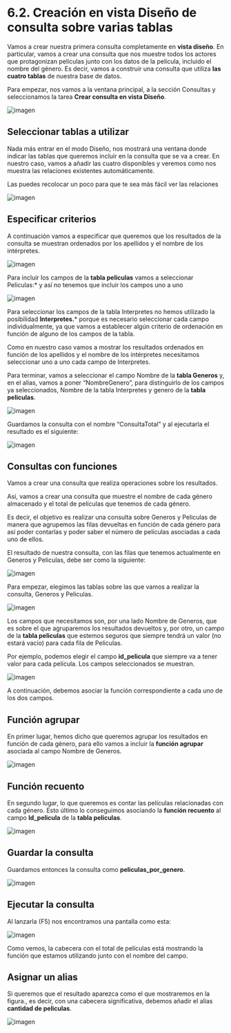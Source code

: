 # 6.2. Creación en vista Diseño de consulta sobre varias tablas

Vamos a crear nuestra primera consulta completamente en **vista diseño**. En particular, vamos a crear una consulta que nos muestre todos los actores que protagonizan películas junto con los datos de la película, incluido el nombre del género. Es decir, vamos a construir una consulta que utiliza **las cuatro tablas** de nuestra base de datos.

Para empezar, nos vamos a la ventana principal, a la sección Consultas y seleccionamos la tarea **Crear consulta en vista Diseño**.

![imagen](media/image85.png)

## Seleccionar tablas a utilizar

Nada más entrar en el modo Diseño, nos mostrará una ventana donde indicar las tablas que queremos incluir en la consulta que se va a crear. En nuestro caso, vamos a añadir las cuatro disponibles y veremos como nos muestra las relaciones existentes automáticamente.

Las puedes recolocar un poco para que te sea más fácil ver las relaciones

![imagen](media/image86.png)

## Especificar criterios

A continuación vamos a especificar que queremos que los resultados de la consulta se muestran ordenados por los apellidos y el nombre de los intérpretes.

![imagen](media/image87.png)

Para incluir los campos de la **tabla peliculas** vamos a seleccionar Peliculas:* y así no tenemos que incluir los campos uno a uno

![imagen](media/image88.png)

Para seleccionar los campos de la tabla Interpretes no hemos utilizado la posibilidad **Interpretes.*** porque es necesario seleccionar cada campo individualmente, ya que vamos a establecer algún criterio de ordenación en función de alguno de los campos de la tabla.

Como en nuestro caso vamos a mostrar los resultados ordenados en función de los apellidos y el nombre de los intérpretes necesitamos seleccionar uno a uno cada campo de Interpretes.

Para terminar, vamos a seleccionar el campo Nombre de la **tabla Generos** y, en el alias, vamos a poner “NombreGenero”, para distinguirlo de los campos ya seleccionados, Nombre de la tabla Interpretes y genero de la **tabla peliculas**.

![imagen](media/image89.png)

Guardamos la consulta con el nombre “ConsultaTotal” y al ejecutarla el resultado es el siguiente:

![imagen](media/image90.png)

## Consultas con funciones

Vamos a crear una consulta que realiza operaciones sobre los resultados.

Así, vamos a crear una consulta que muestre el nombre de cada género almacenado y el total de películas que tenemos de cada género.

Es decir, el objetivo es realizar una consulta sobre Generos y Peliculas de manera que agrupemos las filas devueltas en función de cada género para así poder contarlas y poder saber el número de películas asociadas a cada uno de ellos.

El resultado de nuestra consulta, con las filas que tenemos actualmente en Generos y Peliculas, debe ser como la siguiente:

![imagen](media/image91.png)

Para empezar, elegimos las tablas sobre las que vamos a realizar la consulta, Generos y Peliculas.

![imagen](media/image92.png)

Los campos que necesitamos son, por una lado Nombre de Generos, que es sobre el que agruparemos los resultados devueltos y, por otro, un campo de la **tabla peliculas** que estemos seguros que siempre tendrá un valor (no estará vacío) para cada fila de Peliculas.

Por ejemplo, podemos elegir el campo **id_pelicula** que siempre va a tener valor para cada película. Los campos seleccionados se muestran.

![imagen](media/image93.png)

A continuación, debemos asociar la función correspondiente a cada uno de los dos campos.

## Función agrupar

En primer lugar, hemos dicho que queremos agrupar los resultados en función de cada género, para ello vamos a incluir la **función agrupar** asociada al campo Nombre de Generos.

![imagen](media/2022-12-01-10-46-33.png)

## Función recuento

En segundo lugar, lo que queremos es contar las películas relacionadas con cada género. Esto último lo conseguimos asociando la **función recuento** al campo **Id_pelicula** de la **tabla peliculas**.

![imagen](media/2022-12-01-10-47-31.png)

## Guardar la consulta

Guardamos entonces la consulta como **peliculas_por_genero**.

![imagen](media/image95.png)

## Ejecutar la consulta

Al lanzarla (F5) nos encontramos una pantalla como esta:

![imagen](media/image96.png)

Como vemos, la cabecera con el total de películas está mostrando la función que estamos utilizando junto con el nombre del campo.

## Asignar un alias

Si queremos que el resultado aparezca como el que mostraremos en la figura., es decir, con una cabecera significativa, debemos añadir el alias **cantidad de peliculas**.

![imagen](media/2022-12-01-10-51-29.png)